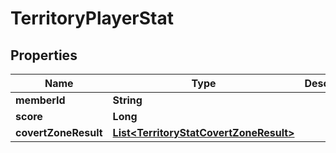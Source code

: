 

# TerritoryPlayerStat


## Properties

| Name | Type | Description | Notes |
|------------ | ------------- | ------------- | -------------|
|**memberId** | **String** |  |  [optional] |
|**score** | **Long** |  |  [optional] |
|**covertZoneResult** | [**List&lt;TerritoryStatCovertZoneResult&gt;**](TerritoryStatCovertZoneResult.md) |  |  [optional] |



